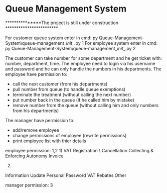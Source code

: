 # Queue Management System
***************The project is still under construction ************************

For customer queue system enter in cmd: py Queue-Management-System\queue-management\__init__.py 1
For employee system enter in cmd: py Queue-Management-System\queue-management\__init__.py 2

The customer can take number for some department and he get ticket with: number, department, time.
The employee need to login via his username and password and he can only handle the numbers in his departments.
The employee have permission to:
- call the next customer (from his departments)
- pull number from queue (to handle queue exemptions)
- terminate the treatment (without calling the next number)
- put number back in the queue (if he called him by mistake)
- remove number from the queue (without calling him and only numbers from his departments)

The manager have permission to:
- add/remove employee
- change permissions of employee (rewrite permissions)
- print employee list with thier details

employee permission: 1,2
1)
VAT Registration \ Cancellation
Collecting & Enforcing
Autonomy Invoice

2)
Information Update
Personal Password
VAT Rebates
Other

manager permission: 3